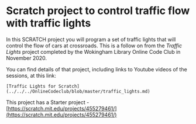 # Scratch project to control traffic flow with traffic lights

In this SCRATCH project you will program a set of traffic lights that will control the flow of cars at crossroads. This is a follow on from the *Traffic Lights* project completed by the Wokingham Library Online Code Club in November 2020. 

You can find details of that project, including links to Youtube videos of the sessions, at this link:

    [Traffic Lights for Scratch](../../../OnlineCodeclub/blob/master/traffic_lights.md)

This project has a Starter project - [https://scratch.mit.edu/projects/455279461/](https://scratch.mit.edu/projects/455279461/)